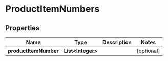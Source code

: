 
# ProductItemNumbers

## Properties
Name | Type | Description | Notes
------------ | ------------- | ------------- | -------------
**productItemNumber** | **List&lt;Integer&gt;** |  |  [optional]



